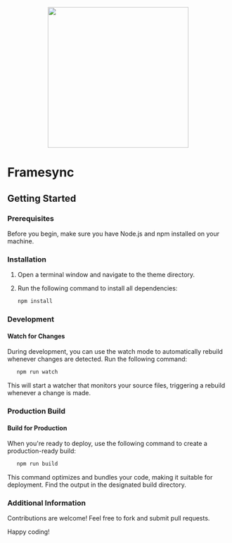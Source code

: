 
<p align="center"><img src="https://equalengineers.com/wp-content/uploads/2024/04/dummy-logo-5b.png" width="320" height="auto" draggable="false" decoding="async"></p>

# Framesync

## Getting Started

### Prerequisites
Before you begin, make sure you have Node.js and npm installed on your machine.

### Installation
1. Open a terminal window and navigate to the theme directory.
2. Run the following command to install all dependencies:

   ```bash
   npm install
   ```

### Development

#### Watch for Changes

During development, you can use the watch mode to automatically rebuild whenever changes are detected. Run the following command:

```bash
   npm run watch
```

This will start a watcher that monitors your source files, triggering a rebuild whenever a change is made.

### Production Build

#### Build for Production

When you're ready to deploy, use the following command to create a production-ready build:

```bash
   npm run build
```

This command optimizes and bundles your code, making it suitable for deployment. Find the output in the designated build directory.

### Additional Information

Contributions are welcome! Feel free to fork and submit pull requests.


Happy coding!